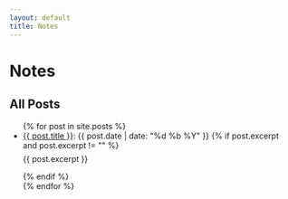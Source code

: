 ```yaml
---
layout: default
title: Notes
---
```


# Notes

## All Posts

<ul>
  {% for post in site.posts %}
    <li>
      <a href="{{ post.url | relative_url }}">{{ post.title }}</a>: {{ post.date | date: "%d %b %Y" }}
      {% if post.excerpt and post.excerpt != "" %}
      <p style="margin-top: 0.5em; margin-bottom: 1em;">{{ post.excerpt }}</p>
      {% endif %}
    </li>
  {% endfor %}
</ul>


